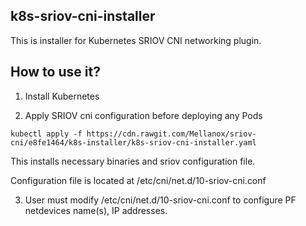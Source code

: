 ## k8s-sriov-cni-installer

This is installer for Kubernetes SRIOV CNI networking plugin.

## How to use it?

1. Install Kubernetes

2. Apply SRIOV cni configuration before deploying any Pods

```
kubectl apply -f https://cdn.rawgit.com/Mellanox/sriov-cni/e8fe1464/k8s-installer/k8s-sriov-cni-installer.yaml
```
This installs necessary binaries and sriov configuration file.

Configuration file is located at /etc/cni/net.d/10-sriov-cni.conf

3. User must modify /etc/cni/net.d/10-sriov-cni.conf to configure PF netdevices name(s), IP addresses.

